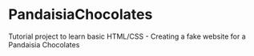 # PandaisiaChocolates
Tutorial project to learn basic HTML/CSS - Creating a fake website for a Pandaisia Chocolates
